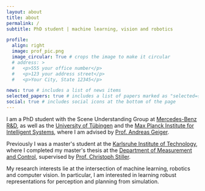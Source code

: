 ```yaml
---
layout: about
title: about
permalink: /
subtitle: PhD student | machine learning, vision and robotics

profile:
  align: right
  image: prof_pic.png
  image_circular: True # crops the image to make it circular
  # address: >
  #   <p>555 your office number</p>
  #   <p>123 your address street</p>
  #   <p>Your City, State 12345</p>

news: true # includes a list of news items
selected_papers: true # includes a list of papers marked as "selected={true}"
social: true # includes social icons at the bottom of the page
---
```


I am a PhD student with the Scene Understanding Group at [Mercedes-Benz R&D](https://www.mercedes-benz.com/de/), as well as the [University of Tübingen](https://uni-tuebingen.de/en) and the [Max Planck Institute for Intelligent Systems](https://is.mpg.de/), where I am advised by [Prof. Andreas Geiger](www.cvlibs.net). 

Previously I was a master's student at the [Karlsruhe Institute of Technology](https://www.kit.edu/english/), where I completed my master's thesis at the [Department of Measurement and Control](https://www.mrt.kit.edu/english/index.php), supervised by [Prof. Christoph Stiller](https://www.mrt.kit.edu/english/mitarbeiter_stiller.php).

My research interests lie at the intersection of machine learning, robotics and computer vision. In particular, I am interested in learning robust representations for perception and planning from simulation.
